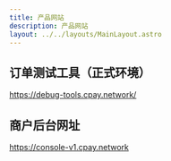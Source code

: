 ```yaml
---
title: 产品网站
description: 产品网站
layout: ../../layouts/MainLayout.astro
---
```


## 订单测试工具（正式环境）
https://debug-tools.cpay.network/

## 商户后台网址

https://console-v1.cpay.network